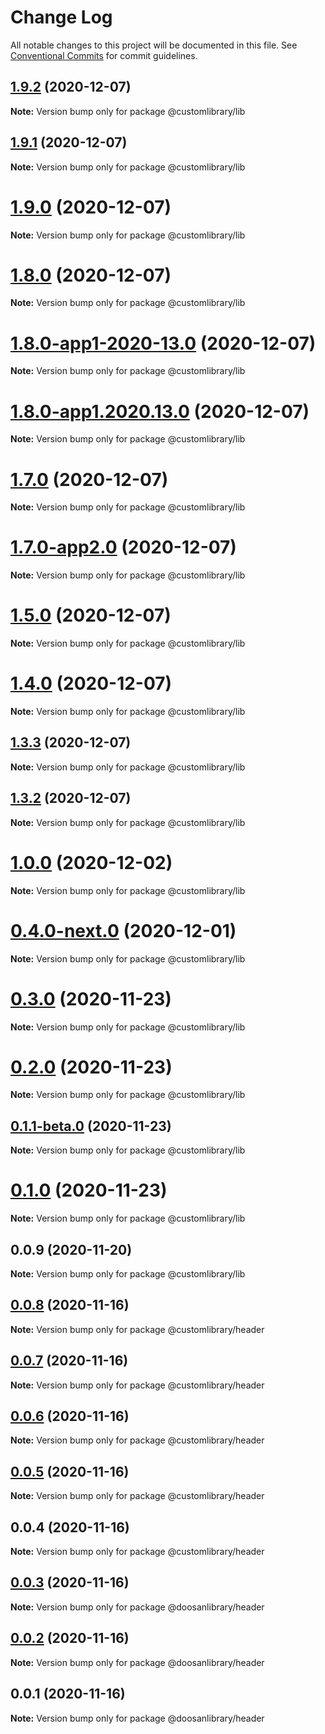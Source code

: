 # Change Log

All notable changes to this project will be documented in this file.
See [Conventional Commits](https://conventionalcommits.org) for commit guidelines.

## [1.9.2](https://github.com/aspulnik/lerna-test/compare/v1.9.1...v1.9.2) (2020-12-07)

**Note:** Version bump only for package @customlibrary/lib





## [1.9.1](https://github.com/aspulnik/lerna-test/compare/v1.9.0...v1.9.1) (2020-12-07)

**Note:** Version bump only for package @customlibrary/lib





# [1.9.0](https://github.com/aspulnik/lerna-test/compare/v1.9.0-app1.0...v1.9.0) (2020-12-07)

**Note:** Version bump only for package @customlibrary/lib





# [1.8.0](https://github.com/aspulnik/lerna-test/compare/v1.8.0-app1-2020-13.0...v1.8.0) (2020-12-07)

**Note:** Version bump only for package @customlibrary/lib





# [1.8.0-app1-2020-13.0](https://github.com/aspulnik/lerna-test/compare/v1.8.0-app1.2020.13.0...v1.8.0-app1-2020-13.0) (2020-12-07)

**Note:** Version bump only for package @customlibrary/lib





# [1.8.0-app1.2020.13.0](https://github.com/aspulnik/lerna-test/compare/v1.8.0-app1.0...v1.8.0-app1.2020.13.0) (2020-12-07)

**Note:** Version bump only for package @customlibrary/lib





# [1.7.0](https://github.com/aspulnik/lerna-test/compare/v1.7.0-app2.0...v1.7.0) (2020-12-07)

**Note:** Version bump only for package @customlibrary/lib





# [1.7.0-app2.0](https://github.com/aspulnik/lerna-test/compare/v1.6.0-app1.0...v1.7.0-app2.0) (2020-12-07)

**Note:** Version bump only for package @customlibrary/lib





# [1.5.0](https://github.com/aspulnik/lerna-test/compare/v1.5.0-app1.0...v1.5.0) (2020-12-07)

**Note:** Version bump only for package @customlibrary/lib





# [1.4.0](https://github.com/aspulnik/lerna-test/compare/v1.4.0-app1.0...v1.4.0) (2020-12-07)

**Note:** Version bump only for package @customlibrary/lib





## [1.3.3](https://github.com/aspulnik/lerna-test/compare/v1.3.2...v1.3.3) (2020-12-07)

**Note:** Version bump only for package @customlibrary/lib





## [1.3.2](https://github.com/aspulnik/lerna-test/compare/v1.3.1...v1.3.2) (2020-12-07)

**Note:** Version bump only for package @customlibrary/lib





# [1.0.0](https://github.com/aspulnik/lerna-test/compare/@customlibrary/lib@0.4.0-next.0...@customlibrary/lib@1.0.0) (2020-12-02)

**Note:** Version bump only for package @customlibrary/lib





# [0.4.0-next.0](https://github.com/aspulnik/lerna-test/compare/@customlibrary/lib@0.3.0...@customlibrary/lib@0.4.0-next.0) (2020-12-01)

**Note:** Version bump only for package @customlibrary/lib





# [0.3.0](https://github.com/aspulnik/lerna-test/compare/@customlibrary/lib@0.2.0...@customlibrary/lib@0.3.0) (2020-11-23)

**Note:** Version bump only for package @customlibrary/lib





# [0.2.0](https://github.com/aspulnik/lerna-test/compare/@customlibrary/lib@0.1.1-beta.0...@customlibrary/lib@0.2.0) (2020-11-23)

**Note:** Version bump only for package @customlibrary/lib





## [0.1.1-beta.0](https://github.com/aspulnik/lerna-test/compare/@customlibrary/lib@0.1.0...@customlibrary/lib@0.1.1-beta.0) (2020-11-23)

**Note:** Version bump only for package @customlibrary/lib





# [0.1.0](https://github.com/aspulnik/lerna-test/compare/@customlibrary/lib@0.0.9...@customlibrary/lib@0.1.0) (2020-11-23)

**Note:** Version bump only for package @customlibrary/lib





## 0.0.9 (2020-11-20)

**Note:** Version bump only for package @customlibrary/lib





## [0.0.8](https://github.com/aspulnik/lerna-test/compare/@customlibrary/header@0.0.7...@customlibrary/header@0.0.8) (2020-11-16)

**Note:** Version bump only for package @customlibrary/header





## [0.0.7](https://github.com/aspulnik/lerna-test/compare/@customlibrary/header@0.0.6...@customlibrary/header@0.0.7) (2020-11-16)

**Note:** Version bump only for package @customlibrary/header





## [0.0.6](https://github.com/aspulnik/lerna-test/compare/@customlibrary/header@0.0.5...@customlibrary/header@0.0.6) (2020-11-16)

**Note:** Version bump only for package @customlibrary/header





## [0.0.5](https://github.com/aspulnik/lerna-test/compare/@customlibrary/header@0.0.4...@customlibrary/header@0.0.5) (2020-11-16)

**Note:** Version bump only for package @customlibrary/header





## 0.0.4 (2020-11-16)

**Note:** Version bump only for package @customlibrary/header





## [0.0.3](https://github.com/aspulnik/lerna-test/compare/@doosanlibrary/header@0.0.2...@doosanlibrary/header@0.0.3) (2020-11-16)

**Note:** Version bump only for package @doosanlibrary/header





## [0.0.2](https://github.com/aspulnik/lerna-test/compare/@doosanlibrary/header@0.0.1...@doosanlibrary/header@0.0.2) (2020-11-16)

**Note:** Version bump only for package @doosanlibrary/header





## 0.0.1 (2020-11-16)

**Note:** Version bump only for package @doosanlibrary/header
